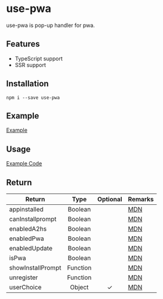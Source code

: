 # use-pwa

use-pwa is pop-up handler for pwa.

## Features

- TypeScript support
- SSR support

## Installation

`npm i --save use-pwa`

## Example

[Example](https://use-pwa.kk-web.link/)

## Usage

[Example Code](https://github.com/piro0919/use-pwa/blob/master/src/App.tsx)

## Return

| Return            |   Type   | Optional | Remarks                                                                                     |
| ----------------- | :------: | :------: | ------------------------------------------------------------------------------------------- |
| appinstalled      | Boolean  |          | [MDN](https://developer.mozilla.org/en-US/docs/Web/API/Window/appinstalled_event)           |
| canInstallprompt  | Boolean  |          | [MDN](https://developer.mozilla.org/en-US/docs/Web/API/BeforeInstallPromptEvent)            |
| enabledA2hs       | Boolean  |          | [MDN](https://developer.mozilla.org/en-US/docs/Web/Progressive_web_apps/Add_to_home_screen) |
| enabledPwa        | Boolean  |          | [MDN](https://developer.mozilla.org/en-US/docs/Web/API/BeforeInstallPromptEvent)            |
| enabledUpdate     | Boolean  |          | [MDN](https://developer.mozilla.org/ja/docs/Web/API/ServiceWorkerRegistration/update)       |
| isPwa             | Boolean  |          | [MDN](https://developer.mozilla.org/en-US/docs/Web/CSS/@media/display-mode)                 |
| showInstallPrompt | Function |          | [MDN](https://developer.mozilla.org/en-US/docs/Web/API/BeforeInstallPromptEvent/prompt)     |
| unregister        | Function |          | [MDN](https://developer.mozilla.org/ja/docs/Web/API/ServiceWorkerRegistration/unregister)   |
| userChoice        |  Object  |    ✓     | [MDN](https://developer.mozilla.org/en-US/docs/Web/API/BeforeInstallPromptEvent)            |
